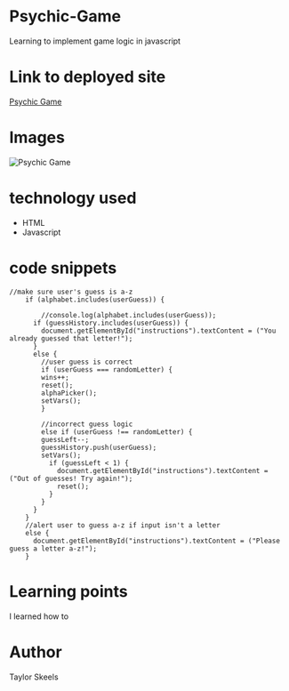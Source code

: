 # Psychic-Game

Learning to implement game logic in javascript


# Link to deployed site
[Psychic Game](https://skeeis.github.io/Psychic-Game/)


# Images
![Psychic Game](https://i.imgur.com/02C6zSS.png)

# technology used

- HTML
- Javascript

# code snippets
```
//make sure user's guess is a-z
    if (alphabet.includes(userGuess)) {
        
        //console.log(alphabet.includes(userGuess));
      if (guessHistory.includes(userGuess)) {
        document.getElementById("instructions").textContent = ("You already guessed that letter!");
      }
      else {     
        //user guess is correct   
        if (userGuess === randomLetter) {
        wins++;
        reset();
        alphaPicker();
        setVars();
        }

        //incorrect guess logic
        else if (userGuess !== randomLetter) {
        guessLeft--;
        guessHistory.push(userGuess);
        setVars();
          if (guessLeft < 1) {
            document.getElementById("instructions").textContent = ("Out of guesses! Try again!");
            reset();
          }
        }  
      } 
    }  
    //alert user to guess a-z if input isn't a letter
    else {
      document.getElementById("instructions").textContent = ("Please guess a letter a-z!");
    }    
```


# Learning points
I learned how to 

# Author 
Taylor Skeels

